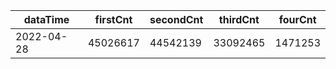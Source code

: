 |dataTime|firstCnt|secondCnt|thirdCnt|fourCnt|
|-|-|-|-|-|
|2022-04-28|45026617|44542139|33092465|1471253|
